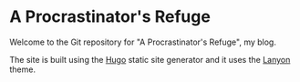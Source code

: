 # A Procrastinator's Refuge

Welcome to the Git repository for "A Procrastinator's Refuge", my blog.

The site is built using the [Hugo](https://gohugo.io) static site generator and it uses the [Lanyon](https://github.com/tummychow/lanyon-hugo) theme.